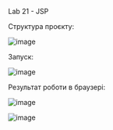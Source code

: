 Lab 21 - JSP

Структура проєкту:

![image](https://github.com/SteveKSV/Java-Labs/assets/113126311/ac7a8a15-005f-4bc5-8622-514ab9e887ee)

Запуск:

![image](https://github.com/SteveKSV/Java-Labs/assets/113126311/848a9659-017e-4521-9974-ce2c40f11a45)

Результат роботи в браузері:

![image](https://github.com/SteveKSV/Java-Labs/assets/113126311/927cc8b3-b8d2-46f3-a6c6-6bc60228c064)

![image](https://github.com/SteveKSV/Java-Labs/assets/113126311/bdb1f6e1-0ba0-47da-91ef-3caa296c28bf)
